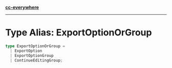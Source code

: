 [**cc-everywhere**](../../../../../index.md)

***

# Type Alias: ExportOptionOrGroup

```ts
type ExportOptionOrGroup = 
  | ExportOption
  | ExportOptionGroup
  | ContinueEditingGroup;
```
